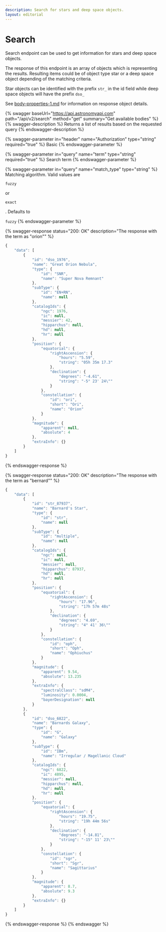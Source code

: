 ```yaml
---
description: Search for stars and deep space objects.
layout: editorial
---
```


# Search

Search endpoint can be used to get information for stars and deep space objects.

The response of this endpoint is an array of objects which is representing the results. Resulting items could be of object type star or a deep space object depending of the matching criteria.

Star objects can be identified with the prefix `str_` in the id field while deep space objects will have the prefix `dso_`

See [body-properties-1.md](../requests-and-response/body-properties-1.md "mention") for information on response object details.

{% swagger baseUrl="https://api.astronomyapi.com" path="/api/v2/search" method="get" summary="Get available bodies" %}
{% swagger-description %}
Returns a list of results based on the requested query
{% endswagger-description %}

{% swagger-parameter in="header" name="Authorization" type="string" required="true" %}
Basic <hash>
{% endswagger-parameter %}

{% swagger-parameter in="query" name="term" type="string" required="true" %}
Search term
{% endswagger-parameter %}

{% swagger-parameter in="query" name="match_type" type="string" %}
Matching algorithm. Valid values are 

`fuzzy`

 or 

`exact`

. Defaults to 

`fuzzy`
{% endswagger-parameter %}

{% swagger-response status="200: OK" description="The response with the term as "orion"" %}
```javascript
{
    "data": [
        {
            "id": "dso_1976",
            "name": "Great Orion Nebula",
            "type": {
                "id": "SNR",
                "name": "Super Nova Remnant"
            },
            "subType": {
                "id": "EN+RN",
                "name": null
            },
            "catalogIds": {
                "ngc": 1976,
                "ic": null,
                "messier": 42,
                "hipparchus": null,
                "hd": null,
                "hr": null
            },
            "position": {
                "equatorial": {
                    "rightAscension": {
                        "hours": "5.59",
                        "string": "05h 35m 17.3"
                    },
                    "declination": {
                        "degrees": "-4.61",
                        "string": "-5° 23' 24\""
                    }
                },
                "constellation": {
                    "id": "ori",
                    "short": "Ori",
                    "name": "Orion"
                }
            },
            "magnitude": {
                "apparent": null,
                "absolute": 4
            },
            "extraInfo": {}
        }
    ]
}
```
{% endswagger-response %}

{% swagger-response status="200: OK" description="The response with the term as "bernard"" %}
```javascript
{
    "data": [
        {
            "id": "str_87937",
            "name": "Barnard's Star",
            "type": {
                "id": "str",
                "name": null
            },
            "subType": {
                "id": "multiple",
                "name": null
            },
            "catalogIds": {
                "ngc": null,
                "ic": null,
                "messier": null,
                "hipparchus": 87937,
                "hd": null,
                "hr": null
            },
            "position": {
                "equatorial": {
                    "rightAscension": {
                        "hours": "17.96",
                        "string": "17h 57m 48s"
                    },
                    "declination": {
                        "degrees": "4.69",
                        "string": "4° 41' 36\""
                    }
                },
                "constellation": {
                    "id": "oph",
                    "short": "Oph",
                    "name": "Ophiuchus"
                }
            },
            "magnitude": {
                "apparent": 9.54,
                "absolute": 13.235
            },
            "extraInfo": {
                "spectralClass": "sdM4",
                "luminosity": 0.0004,
                "bayerDesignation": null
            }
        },
        {
            "id": "dso_6822",
            "name": "Barnards Galaxy",
            "type": {
                "id": "G",
                "name": "Galaxy"
            },
            "subType": {
                "id": "IBm",
                "name": "Irregular / Magellanic Cloud"
            },
            "catalogIds": {
                "ngc": 6822,
                "ic": 4895,
                "messier": null,
                "hipparchus": null,
                "hd": null,
                "hr": null
            },
            "position": {
                "equatorial": {
                    "rightAscension": {
                        "hours": "19.75",
                        "string": "19h 44m 56s"
                    },
                    "declination": {
                        "degrees": "-14.81",
                        "string": "-15° 11' 23\""
                    }
                },
                "constellation": {
                    "id": "sgr",
                    "short": "Sgr",
                    "name": "Sagittarius"
                }
            },
            "magnitude": {
                "apparent": 8.7,
                "absolute": 9.3
            },
            "extraInfo": {}
        }
    ]
}
```
{% endswagger-response %}
{% endswagger %}
